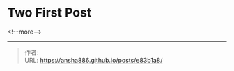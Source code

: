 # Two First Post


&lt;!--more--&gt;


---

> 作者:   
> URL: https://ansha886.github.io/posts/e83b1a8/  

